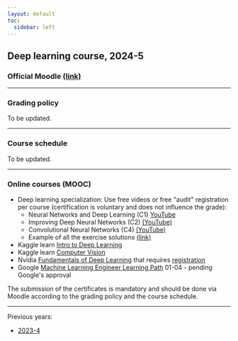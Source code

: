 ```yaml
---
layout: default
toc:
  sidebar: left
---
```


## Deep learning course, 2024-5
### Official Moodle [(link)](https://moodle.sce.ac.il/course/view.php?id=30423)

---

### Grading policy
To be updated.

---

### Course schedule 
To be updated.



---

### Online courses (MOOC)
* Deep learning specialization: Use free videos or free "audit" registration per course (certification is voluntary and does not influence the grade):
    - Neural Networks and Deep Learning (C1) [YouTube](https://www.youtube.com/playlist?list=PLkDaE6sCZn6Ec-XTbcX1uRg2_u4xOEky0)
    - Improving Deep Neural Networks (C2) [(YouTube)](https://www.youtube.com/playlist?list=PLkDaE6sCZn6Hn0vK8co82zjQtt3T2Nkqc)
    - Convolutional Neural Networks (C4) [(YouTube)](https://www.youtube.com/playlist?list=PLkDaE6sCZn6Gl29AoE31iwdVwSG-KnDzF)
    - Example of all the exercise solutions [(link)](https://github.com/amanchadha/coursera-deep-learning-specialization)
* Kaggle learn [Intro to Deep Learning](https://www.kaggle.com/learn/intro-to-deep-learning)
* Kaggle learn [Computer Vision](https://www.kaggle.com/learn/computer-vision)
* Nvidia [Fundamentals of Deep Learning](https://www.nvidia.com/en-eu/training/instructor-led-workshops/fundamentals-of-deep-learning/) that requires [registration](https://courses.nvidia.com/dli-event)
* Google [Machine Learning Engineer Learning Path](https://www.cloudskillsboost.google/paths/17) 01-04 - pending Google's approval

The submission of the certificates is mandatory and should be done via Moodle according to the grading policy and the course schedule.

---

Previous years:
* [2023-4](/teaching/dl/2024/dl2024)
